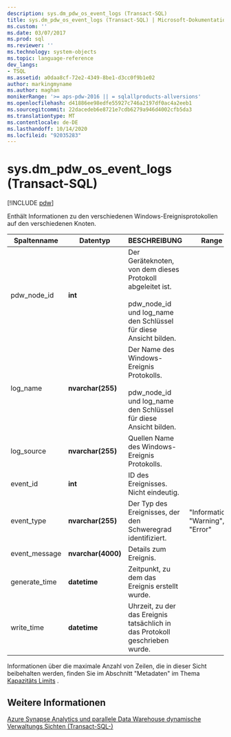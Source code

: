 ```yaml
---
description: sys.dm_pdw_os_event_logs (Transact-SQL)
title: sys.dm_pdw_os_event_logs (Transact-SQL) | Microsoft-Dokumentation
ms.custom: ''
ms.date: 03/07/2017
ms.prod: sql
ms.reviewer: ''
ms.technology: system-objects
ms.topic: language-reference
dev_langs:
- TSQL
ms.assetid: a0daa8cf-72e2-4349-8be1-d3cc0f9b1e02
author: markingmyname
ms.author: maghan
monikerRange: '>= aps-pdw-2016 || = sqlallproducts-allversions'
ms.openlocfilehash: d41886ee98edfe55927c746a2197df0ac4a2eeb1
ms.sourcegitcommit: 22dacedeb6e8721e7cdb6279a946d4002cfb5da3
ms.translationtype: MT
ms.contentlocale: de-DE
ms.lasthandoff: 10/14/2020
ms.locfileid: "92035283"
---
```

# <a name="sysdm_pdw_os_event_logs-transact-sql"></a>sys.dm_pdw_os_event_logs (Transact-SQL)
[!INCLUDE [pdw](../../includes/applies-to-version/pdw.md)]

  Enthält Informationen zu den verschiedenen Windows-Ereignisprotokollen auf den verschiedenen Knoten.  
  
|Spaltenname|Datentyp|BESCHREIBUNG|Range|  
|-----------------|---------------|-----------------|-----------|  
|pdw_node_id|**int**|Der Geräteknoten, von dem dieses Protokoll abgeleitet ist.<br /><br /> pdw_node_id und log_name den Schlüssel für diese Ansicht bilden.||  
|log_name|**nvarchar(255)**|Der Name des Windows-Ereignis Protokolls.<br /><br /> pdw_node_id und log_name den Schlüssel für diese Ansicht bilden.||  
|log_source|**nvarchar(255)**|Quellen Name des Windows-Ereignis Protokolls.||  
|event_id|**int**|ID des Ereignisses. Nicht eindeutig.||  
|event_type|**nvarchar(255)**|Der Typ des Ereignisses, der den Schweregrad identifiziert.|"Information", "Warning", "Error"|  
|event_message|**nvarchar(4000)**|Details zum Ereignis.||  
|generate_time|**datetime**|Zeitpunkt, zu dem das Ereignis erstellt wurde.||  
|write_time|**datetime**|Uhrzeit, zu der das Ereignis tatsächlich in das Protokoll geschrieben wurde.||  
  
 Informationen über die maximale Anzahl von Zeilen, die in dieser Sicht beibehalten werden, finden Sie im Abschnitt "Metadaten" im Thema [Kapazitäts Limits](/azure/sql-data-warehouse/sql-data-warehouse-service-capacity-limits#metadata) . 
  
## <a name="see-also"></a>Weitere Informationen  
 [Azure Synapse Analytics und parallele Data Warehouse dynamische Verwaltungs Sichten &#40;Transact-SQL-&#41;](../../relational-databases/system-dynamic-management-views/sql-and-parallel-data-warehouse-dynamic-management-views.md)  
  
  

